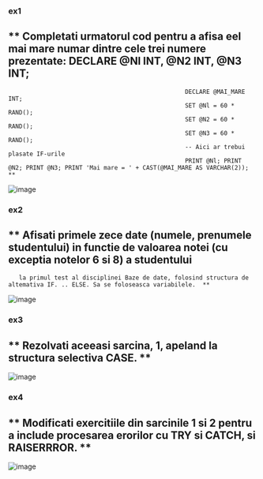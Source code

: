 ### ex1 
 ## ** Completati urmatorul cod pentru a afisa eel mai mare numar dintre cele trei numere prezentate: DECLARE @Nl INT, @N2 INT, @N3 INT; 
												      DECLARE @MAI_MARE INT; 
												      SET @Nl = 60 * RAND(); 
												      SET @N2 = 60 * RAND(); 
												      SET @N3 = 60 * RAND(); 
												      -- Aici ar trebui plasate IF-urile 
												      PRINT @Nl; PRINT @N2; PRINT @N3; PRINT 'Mai mare = ' + CAST(@MAI_MARE AS VARCHAR(2)); ** 


![image](https://github.com/AnaTurcanu/MSSQL/blob/master/lab5BD/photos/Capture.PNG)

### ex2 
 ## ** Afisati primele zece date (numele, prenumele studentului) in functie de valoarea notei (cu exceptia notelor 6 si 8) a studentului 
       la primul test al disciplinei Baze de date, folosind structura de altemativa IF. .. ELSE. Sa se foloseasca variabilele.  ** 



![image](https://github.com/AnaTurcanu/MSSQL/blob/master/lab5BD/photos/Capture1.PNG)


### ex3 
 ## ** Rezolvati aceeasi sarcina, 1, apeland la structura selectiva CASE.   ** 



![image](https://github.com/AnaTurcanu/MSSQL/blob/master/lab5BD/photos/Capture2.PNG)


### ex4 
 ## ** Modificati exercitiile din sarcinile 1 si 2 pentru a include procesarea erorilor cu TRY si CATCH, si RAISERRROR.  ** 


![image](https://github.com/AnaTurcanu/MSSQL/blob/master/lab5BD/photos/Capture3.PNG)
